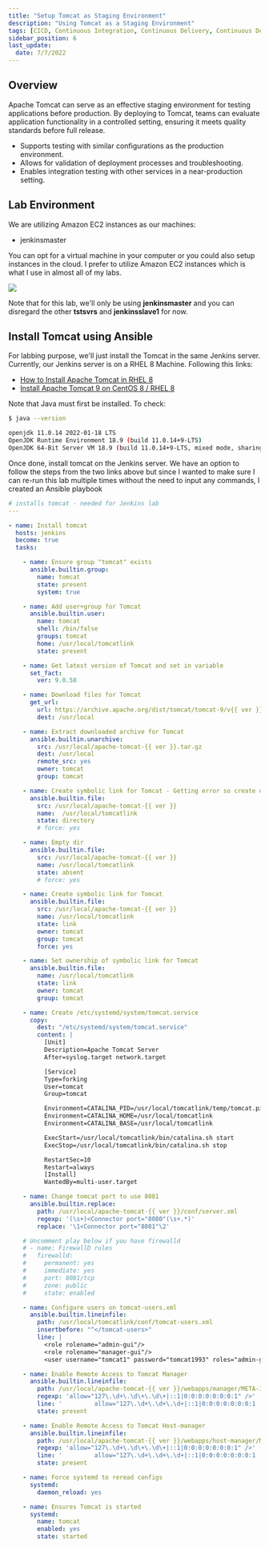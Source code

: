 ```yaml
---
title: "Setup Tomcat as Staging Environment"
description: "Using Tomcat as a Staging Environment"
tags: [CICD, Continuous Integration, Continuous Delivery, Continuous Deployment, Jenkins, Tomcat]
sidebar_position: 6
last_update:
  date: 7/7/2022
---
```




## Overview

Apache Tomcat can serve as an effective staging environment for testing applications before production. By deploying to Tomcat, teams can evaluate application functionality in a controlled setting, ensuring it meets quality standards before full release. 

- Supports testing with similar configurations as the production environment.
- Allows for validation of deployment processes and troubleshooting.
- Enables integration testing with other services in a near-production setting.

## Lab Environment

We are utilizing Amazon EC2 instances as our machines:

- jenkinsmaster

You can opt for a virtual machine in your computer or you could also setup instances in the cloud. I prefer to utilize Amazon EC2 instances which is what I use in almost all of my labs.

<div class='img-center'>

![](/img/docs/ansible-lab-diagram-4.png)

</div>

Note that for this lab, we'll only be using **jenkinsmaster** and you can disregard the other **tstsvrs** and **jenkinsslave1** for now.

## Install Tomcat using Ansible
 
For labbing purpose, we'll just install the Tomcat in the same Jenkins server. Currently, our Jenkins server is on a RHEL 8 Machine. Following this links:

- [How to Install Apache Tomcat in RHEL 8](https://www.tecmint.com/install-apache-tomcat-in-rhel-8/)
- [Install Apache Tomcat 9 on CentOS 8 / RHEL 8](https://computingforgeeks.com/install-apache-tomcat-9-on-linux-rhel-centos/)

Note that Java must first be installed. To check:

```bash
$ java --version

openjdk 11.0.14 2022-01-18 LTS
OpenJDK Runtime Environment 18.9 (build 11.0.14+9-LTS)
OpenJDK 64-Bit Server VM 18.9 (build 11.0.14+9-LTS, mixed mode, sharing)
```

Once done, install tomcat on the Jenkins server. We have an option to follow the steps from the two links above but since I wanted to make sure I can re-run this lab multiple times without the need to input any commands, I created an Ansible playbook

```yaml title="install-tomcat.yml"
# installs tomcat - needed for Jenkins lab
---

- name: Install tomcat
  hosts: jenkins
  become: true
  tasks:

    - name: Ensure group "tomcat" exists
      ansible.builtin.group:
        name: tomcat
        state: present
        system: true

    - name: Add user+group for Tomcat
      ansible.builtin.user:
        name: tomcat
        shell: /bin/false
        groups: tomcat
        home: /usr/local/tomcatlink
        state: present   

    - name: Get latest version of Tomcat and set in variable
      set_fact:
        ver: 9.0.58

    - name: Download files for Tomcat
      get_url:
        url: https://archive.apache.org/dist/tomcat/tomcat-9/v{{ ver }}/bin/apache-tomcat-{{ ver }}.tar.gz
        dest: /usr/local

    - name: Extract downloaded archive for Tomcat
      ansible.builtin.unarchive:
        src: /usr/local/apache-tomcat-{{ ver }}.tar.gz
        dest: /usr/local
        remote_src: yes    
        owner: tomcat 
        group: tomcat          

    - name: Create symbolic link for Tomcat - Getting error so create dir dirst
      ansible.builtin.file:
        src: /usr/local/apache-tomcat-{{ ver }}
        name:  /usr/local/tomcatlink
        state: directory
        # force: yes     

    - name: Empty dir
      ansible.builtin.file:
        src: /usr/local/apache-tomcat-{{ ver }}
        name: /usr/local/tomcatlink
        state: absent
        # force: yes  

    - name: Create symbolic link for Tomcat
      ansible.builtin.file:
        src: /usr/local/apache-tomcat-{{ ver }}
        name: /usr/local/tomcatlink
        state: link  
        owner: tomcat 
        group: tomcat
        force: yes     

    - name: Set ownership of symbolic link for Tomcat
      ansible.builtin.file:
        name: /usr/local/tomcatlink
        state: link  
        owner: tomcat 
        group: tomcat

    - name: Create /etc/systemd/system/tomcat.service
      copy:
        dest: "/etc/systemd/system/tomcat.service"
        content: |
          [Unit]
          Description=Apache Tomcat Server
          After=syslog.target network.target

          [Service]
          Type=forking
          User=tomcat
          Group=tomcat

          Environment=CATALINA_PID=/usr/local/tomcatlink/temp/tomcat.pid
          Environment=CATALINA_HOME=/usr/local/tomcatlink
          Environment=CATALINA_BASE=/usr/local/tomcatlink

          ExecStart=/usr/local/tomcatlink/bin/catalina.sh start
          ExecStop=/usr/local/tomcatlink/bin/catalina.sh stop

          RestartSec=10
          Restart=always
          [Install]
          WantedBy=multi-user.target

    - name: Change tomcat port to use 8081
      ansible.builtin.replace:
        path: /usr/local/apache-tomcat-{{ ver }}/conf/server.xml
        regexp: '(\s+)<Connector port="8080"(\s+.*)'
        replace: '\1<Connector port="8081"\2'        

    # Uncomment play below if you have firewalld
    # - name: FirewallD rules
    #   firewalld:
    #     permanent: yes
    #     immediate: yes
    #     port: 8081/tcp
    #     zone: public
    #     state: enabled

    - name: Configure users on tomcat-users.xml
      ansible.builtin.lineinfile:
        path: /usr/local/tomcatlink/conf/tomcat-users.xml
        insertbefore: "^</tomcat-users>"
        line: |
          <role rolename="admin-gui"/>
          <role rolename="manager-gui"/>
          <user username="tomcat1" password="tomcat1993" roles="admin-gui,manager-gui,manager-script"/>

    - name: Enable Remote Access to Tomcat Manager 
      ansible.builtin.lineinfile:
        path: /usr/local/apache-tomcat-{{ ver }}/webapps/manager/META-INF/context.xml
        regexp: 'allow="127\.\d+\.\d\+\.\d\+|::1|0:0:0:0:0:0:0:1" />'
        line: '         allow="127\.\d+\.\d+\.\d+|::1|0:0:0:0:0:0:0:1 |.*" />'        
        state: present

    - name: Enable Remote Access to Tomcat Host-manager 
      ansible.builtin.lineinfile:
        path: /usr/local/apache-tomcat-{{ ver }}/webapps/host-manager/META-INF/context.xml
        regexp: 'allow="127\.\d+\.\d\+\.\d\+|::1|0:0:0:0:0:0:0:1" />'
        line: '         allow="127\.\d+\.\d+\.\d+|::1|0:0:0:0:0:0:0:1 |.*" />'        
        state: present

    - name: Force systemd to reread configs
      systemd:
        daemon_reload: yes

    - name: Ensures Tomcat is started
      systemd:
        name: tomcat
        enabled: yes
        state: started
```
 
